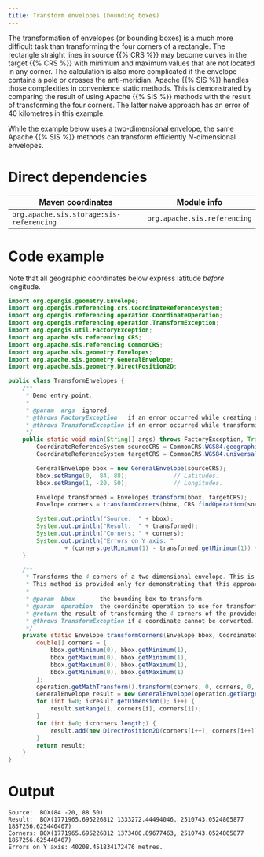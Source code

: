 ```yaml
---
title: Transform envelopes (bounding boxes)
---
```


The transformation of envelopes (or bounding boxes) is a much more difficult task
than transforming the four corners of a rectangle.
The rectangle straight lines in source {{% CRS %}} may become curves in the target {{% CRS %}}
with minimum and maximum values that are not located in any corner.
The calculation is also more complicated if the envelope contains a pole or crosses the anti-meridian.
Apache {{% SIS %}} handles those complexities in convenience static methods.
This is demonstrated by comparing the result of using Apache {{% SIS %}} methods
with the result of transforming the four corners.
The latter naive approach has an error of 40 kilometres in this example.

While the example below uses a two-dimensional envelope,
the same Apache {{% SIS %}} methods can transform efficiently _N_-dimensional envelopes.


# Direct dependencies

Maven coordinates                           | Module info
------------------------------------------- | ----------------------------
`org.apache.sis.storage:sis-referencing`    | `org.apache.sis.referencing`


# Code example

Note that all geographic coordinates below express latitude *before* longitude.

```java
import org.opengis.geometry.Envelope;
import org.opengis.referencing.crs.CoordinateReferenceSystem;
import org.opengis.referencing.operation.CoordinateOperation;
import org.opengis.referencing.operation.TransformException;
import org.opengis.util.FactoryException;
import org.apache.sis.referencing.CRS;
import org.apache.sis.referencing.CommonCRS;
import org.apache.sis.geometry.Envelopes;
import org.apache.sis.geometry.GeneralEnvelope;
import org.apache.sis.geometry.DirectPosition2D;

public class TransformEnvelopes {
    /**
     * Demo entry point.
     *
     * @param  args  ignored.
     * @throws FactoryException   if an error occurred while creating a Coordinate Reference System (CRS).
     * @throws TransformException if an error occurred while transforming coordinates to the target CRS.
     */
    public static void main(String[] args) throws FactoryException, TransformException {
        CoordinateReferenceSystem sourceCRS = CommonCRS.WGS84.geographic();
        CoordinateReferenceSystem targetCRS = CommonCRS.WGS84.universal(90, 0);  // Polar stereographic.

        GeneralEnvelope bbox = new GeneralEnvelope(sourceCRS);
        bbox.setRange(0,  84, 88);             // Latitudes.
        bbox.setRange(1, -20, 50);             // Longitudes.

        Envelope transformed = Envelopes.transform(bbox, targetCRS);
        Envelope corners = transformCorners(bbox, CRS.findOperation(sourceCRS, targetCRS, null));

        System.out.println("Source:  " + bbox);
        System.out.println("Result:  " + transformed);
        System.out.println("Corners: " + corners);
        System.out.println("Errors on Y axis: "
                + (corners.getMinimum(1) - transformed.getMinimum(1)) + " metres.");
    }

    /**
     * Transforms the 4 corners of a two-dimensional envelope. This is not recommended.
     * This method is provided only for demonstrating that this approach is not sufficient.
     *
     * @param  bbox       the bounding box to transform.
     * @param  operation  the coordinate operation to use for transforming corners.
     * @return the result of transforming the 4 corners of the provided bounding box.
     * @throws TransformException if a coordinate cannot be converted.
     */
    private static Envelope transformCorners(Envelope bbox, CoordinateOperation operation) throws TransformException {
        double[] corners = {
            bbox.getMinimum(0), bbox.getMinimum(1),
            bbox.getMaximum(0), bbox.getMinimum(1),
            bbox.getMaximum(0), bbox.getMaximum(1),
            bbox.getMinimum(0), bbox.getMaximum(1)
        };
        operation.getMathTransform().transform(corners, 0, corners, 0, 4);
        GeneralEnvelope result = new GeneralEnvelope(operation.getTargetCRS());
        for (int i=0; i<result.getDimension(); i++) {
            result.setRange(i, corners[i], corners[i]);
        }
        for (int i=0; i<corners.length;) {
            result.add(new DirectPosition2D(corners[i++], corners[i++]));
        }
        return result;
    }
}
```


# Output

```
Source:  BOX(84 -20, 88 50)
Result:  BOX(1771965.695226812 1333272.44494046, 2510743.0524805877 1857256.625440407)
Corners: BOX(1771965.695226812 1373480.89677463, 2510743.0524805877 1857256.625440407)
Errors on Y axis: 40208.451834172476 metres.
```
